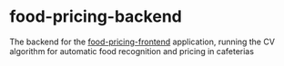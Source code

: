 # food-pricing-backend

The backend for the [food-pricing-frontend](https://github.com/miguelrk/food-pricing-frontend) application, running the CV algorithm for automatic food recognition and pricing in cafeterias
